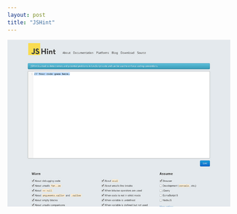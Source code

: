 ```yaml
---
layout: post
title: "JSHint"
---
```


<a class="thumbnail" href="http://jshint.com" target="_blank">
  <img src="/screenshots/jshint.jpg">
</a>
